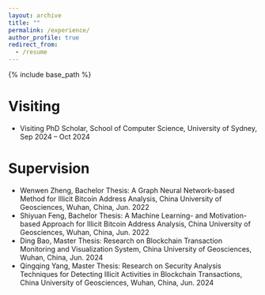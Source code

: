 ```yaml
---
layout: archive
title: ""
permalink: /experience/
author_profile: true
redirect_from:
  - /resume
---
```


{% include base_path %}


# Visiting

* Visiting PhD Scholar, School of Computer Science, University of Sydney, Sep 2024 – Oct 2024




# Supervision

* Wenwen Zheng, Bachelor Thesis: A Graph Neural Network-based Method for Illicit Bitcoin Address Analysis, China University of Geosciences, Wuhan, China, Jun. 2022
* Shiyuan Feng, Bachelor Thesis: A Machine Learning- and Motivation-based Approach for Illicit Bitcoin Address Analysis, China University of Geosciences, Wuhan, China, Jun. 2022
* Ding Bao, Master Thesis: Research on Blockchain Transaction Monitoring and Visualization System, China University of Geosciences, Wuhan, China, Jun. 2024
* Qingqing Yang, Master Thesis: Research on Security Analysis Techniques for Detecting Illicit Activities in Blockchain Transactions, China University of Geosciences, Wuhan, China, Jun. 2024
 


<!-- # Intership -->


  
